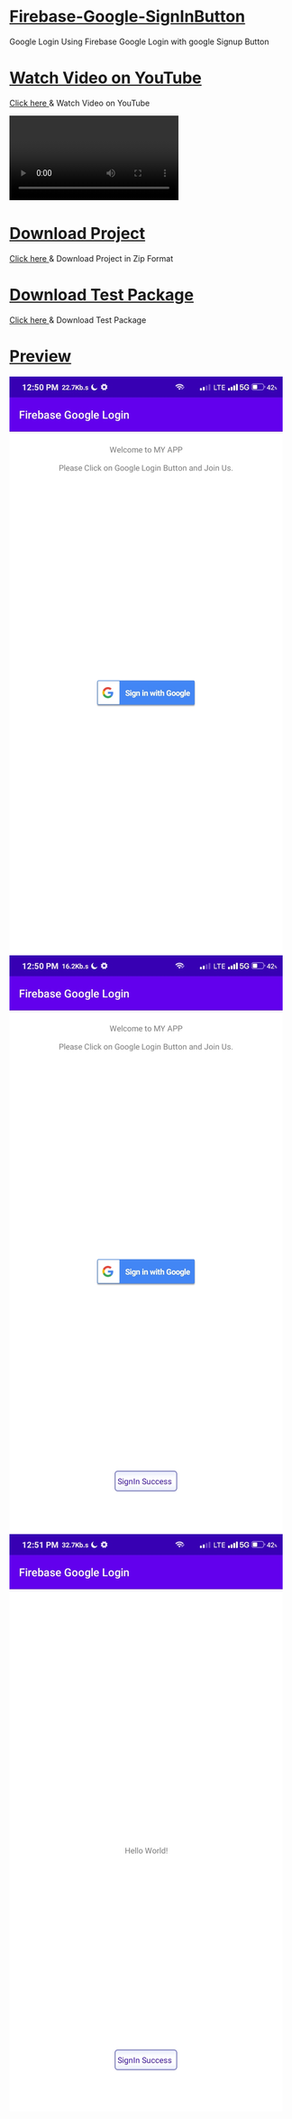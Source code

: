 # <a href="">Firebase-Google-SignInButton</a>
Google Login Using Firebase Google Login with google Signup Button

<h1><a href="">Watch Video on YouTube</a></h1>
<p><a href="">Click here </a>& Watch Video on YouTube</p>

<video src="https://youtu.be/PftMolh7j2Y"></video>

<h1><a href="">Download Project</a></h1>

<p><a href="">Click here </a>& Download Project in Zip Format</p>

<h1><a href="https://github.com/kuttahaitu/firebase-google-signinbutton/blob/main/debug.apk">Download Test Package</a></h1>
<p><a href="https://github.com/kuttahaitu/firebase-google-signinbutton/blob/main/debug.apk">Click here </a>& Download Test Package</h1>
<h1><a href="https://github.com/kuttahaitu/firebase-google-signinbutton">Preview</a></h1>
<img src="https://github.com/kuttahaitu/firebase-google-signinbutton/blob/main/screenshots/screenshot2.png"></img>
<img src="https://github.com/kuttahaitu/firebase-google-signinbutton/blob/main/screenshots/screenshot1.png"></img>
<img src="https://github.com/kuttahaitu/firebase-google-signinbutton/blob/main/screenshots/screenshot3.png"></img>

